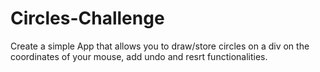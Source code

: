 # Circles-Challenge
Create a simple App that allows you to draw/store circles on a div on the coordinates of your mouse, add undo and resrt functionalities.
